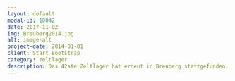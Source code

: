 ```yaml
---
layout: default
modal-id: 10042
date: 2017-11-02
img: Breuberg2014.jpg
alt: image-alt
project-date: 2014-01-01
client: Start Bootstrap
category: zeltlager 
description: Das 42ste Zeltlager hat erneut in Breuberg stattgefunden. Dieses Jahr erlebten wir spannende Abenteuer rund um unser Thema "Trubel in Entenhausen".
---
```

